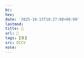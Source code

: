 ```yaml
---
bc:
hex:
date: '2025-10-13T10:27:08+08:00'
lastmod:
title: 􁵡
url: 􁵡
tags: [象]
src: DCCV
note:
---
```

